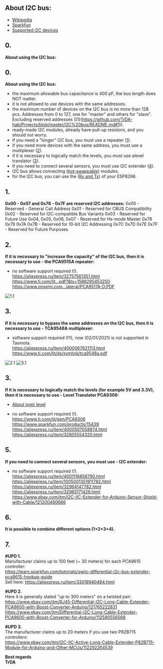 ## About I2C bus:
- [Wikipedia](https://en.wikipedia.org/wiki/I%C2%B2C)  
- [Sparkfun](https://learn.sparkfun.com/tutorials/i2c)  
- [Supported I2C devices](https://tasmota.github.io/docs/I2CDevices/#supported-i2c-devices)  

## 0. 
**About using the I2C bus:**

## 0. 
**About using the I2C bus:**
- the maximum allowable bus capacitance is 400 pF, the bus length does NOT matter.
- it is not allowed to use devices with the same addresses.
- the maximum number of devices on the I2C bus is no more than 128 pcs. Addresses from 0 to 127, one for "master" and others for "slave". Excluding reserved addresses ([1}(https://github.com/TrDA-hab/Projects/blob/master/I2C%20bus/README.md#1)).
- ready-made I2C modules, already have pull-up resistors, and you should not worry.
- if you need a "longer" I2C bus, you must use a repeater ([1](https://github.com/TrDA-hab/Projects/blob/master/I2C%20bus/README.md#2)).  
- if you need more devices with the same address, you must use a multiplexer ([2](https://github.com/TrDA-hab/Projects/blob/master/I2C%20bus/README.md#3)).  
- if it is necessary to logically match the levels, you must use alevel translator ([3](https://github.com/TrDA-hab/Projects/blob/master/I2C%20bus/README.md#4)).
- if you need to connect several sensors, you must use I2C extender ([4](https://github.com/TrDA-hab/Projects/blob/master/I2C%20bus/README.md#5)).
- I2C bus allows connecting ([hot-swappable](https://www.ti.com/lit/an/scpa058/scpa058.pdf)) modules.
- for the I2C bus, you can use the ([Rx and Tx](https://tasmota.github.io/docs/devices/Sonoff-Basic-and-BME280/#connect-bme280-to-sonoff-basic-based-on-the-gpio-locations)) of your ESP8266.  

## 1. 
**0x00 - 0x07 and 0x78 - 0x7F are reserved I2C addresses:**
0x00 - Reserved - General Call Address
0x01 - Reserved for CBUS Compatibility
0x02 - Reserved for I2C-compatible Bus Variants
0x03 - Reserved for Future Use
0x04, 0x05, 0x06, 0x07 - Reserved for Hs-mode Master
0x78 0x79 0x7A 0x7B - Reserved for 10-bit I2C Addressing
0x7C 0x7D 0x7E 0x7F - Reserved for Future Purposes



## 2. 
**If it is necessary to "increase the capacity" of the I2C bus, then it is necessary to use - the PCA9515A repeater:**
- no software support required (!).   
https://aliexpress.ru/item/32757561351.html   
https://www.ti.com/lit...pdf?&ts=1589295453250   
https://www.onsemi.com...lateral/PCA9517A-D.PDF  

![1.1](https://raw.githubusercontent.com/TrDA-hab/Projects/master/I2C%20bus/I2C%201.1%20.jpg) 

## 3. 
**If it is necessary to bypass the same addresses on the I2C bus, then it is necessary to use - TCA9548A multiplexer:**
- software support required (!!!), now (02/01/2021) is not supported in Tasmota.   
https://aliexpress.ru/item/4000067621113.html   
https://www.ti.com/lit/ds/symlink/tca9548a.pdf 

![2.1](https://raw.githubusercontent.com/TrDA-hab/Projects/master/I2C%20bus/I2C%202.1%20.jpg)
![3.1](https://raw.githubusercontent.com/TrDA-hab/Projects/master/I2C%20bus/I2C%203.1%20.jpg)  

## 3. 
**If it is necessary to logically match the levels (for example 5V and 3.3V), then it is necessary to use - Level Translator PCA9306:**
- [About logic level](https://learn.sparkfun.com/tutorials/logic-levels)   

- no software support required (!).   
https://www.ti.com/lit/gpn/PCA9306  
https://www.sparkfun.com/products/15439  
https://aliexpress.ru/item/4000507058874.html  
https://aliexpress.ru/item/32805554320.html  

## 5. 
**If you need to connect several sensors, you must use - I2C extender:**
- no software support required (!).  
https://aliexpress.ru/item/4001116856790.html   
https://aliexpress.ru/item/1005001351911782.html   
https://aliexpress.ru/item/32964147782.html   
https://aliexpress.ru/item/32965171426.html   
https://www.ebay.com/itm/I2C-IIC-Extender-for-Arduino-Sensor-Shield-with-Cable/121200480686     

## 6. 
**It is possible to combine different options (1+2+3+4).**  

## 7. 

**#UPD 1.**   
Manufacturer claims up to 100 feet (~ 30 meters) for each PCA9615 controller:   
https://learn.sparkfun.com/tutorials/qwiic-differential-i2c-bus-extender-pca9615-hookup-guide   
Sell here:
https://aliexpress.ru/item/33018940484.html

**#UPD 2.**    
Here it is generally stated "up to 300 meters" on a twisted pair:   
https://www.ebay.com/itm/RJ45-Differential-I2C-Long-Cable-Extender-PCA9600-with-Boost-Converter-Arduino/121765222831    
https://www.ebay.com/itm/Differential-I2C-Long-Cable-Extender-PCA9600-with-Boost-Converter-for-Arduino/112580556568     

**#UPD 3.**   
The manufacturer claims up to 20 meters if you use two P82B715 controllers:   
https://www.ebay.com/itm/I2C-IIC-Active-Long-Cable-Extender-P82B715-Module-for-Arduino-and-Other-MCUs/112292264539   

**Best regards   
TrDA**

